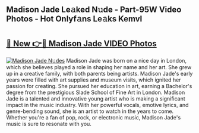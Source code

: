 ## Madison Jade Le𝚊ked N𝚞de - Part-95W Video Photos - Hot Onlyf𝚊ns Le𝚊ks KemvI

# <h2><a href="http://ab15921.deff.icu/?id=Madison+Jade">🔗 New 👉🔴 Madison Jade VIDEO Photos</a></h2>

[![Madison Jade N𝚞des](https://i.imgur.com/rIISA9y.gif)](http://ab15921.deff.icu/?id=Madison+Jade)
Madison Jade was born on a nice day in London, which she believes played a role in shaping her name and her art. She grew up in a creative family, with both parents being artists. Madison Jade's early years were filled with art supplies and museum visits, which ignited her passion for creating. She pursued her education in art, earning a Bachelor's degree from the prestigious Slade School of Fine Art in London. Madison Jade is a talented and innovative young artist who is making a significant impact in the music industry. With her powerful vocals, emotive lyrics, and genre-bending sound, she is an artist to watch in the years to come. Whether you're a fan of pop, rock, or electronic music, Madison Jade's music is sure to resonate with you.
